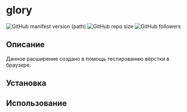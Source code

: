 # glory
![GitHub manifest version (path)][def] ![GitHub repo size][def2] ![GitHub followers][def3]
## Описание
Данное расширение создано в помощь тестированию вёрстки в браузере.
## Установка
## Использование


[def]: https://img.shields.io/github/manifest-json/v/htmlonelove/glory
[def2]: https://img.shields.io/github/repo-size/htmlonelove/glory
[def3]: https://img.shields.io/github/followers/htmlonelove?style=social